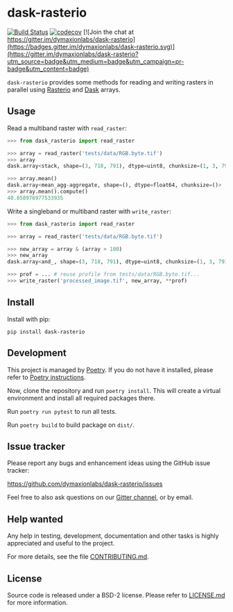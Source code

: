 # dask-rasterio

[![Build Status](https://travis-ci.org/dymaxionlabs/dask-rasterio.svg?branch=master)](https://travis-ci.org/dymaxionlabs/dask-rasterio)
[![codecov](https://codecov.io/gh/dymaxionlabs/dask-rasterio/branch/master/graph/badge.svg)](https://codecov.io/gh/dymaxionlabs/dask-rasterio) [![Join the chat at https://gitter.im/dymaxionlabs/dask-rasterio](https://badges.gitter.im/dymaxionlabs/dask-rasterio.svg)](https://gitter.im/dymaxionlabs/dask-rasterio?utm_source=badge&utm_medium=badge&utm_campaign=pr-badge&utm_content=badge)

`dask-rasterio` provides some methods for reading and writing rasters in
parallel using [Rasterio](https://github.com/mapbox/rasterio) and
[Dask](https://dask.pydata.org) arrays.


## Usage

Read a multiband raster with `read_raster`:

```python
>>> from dask_rasterio import read_raster

>>> array = read_raster('tests/data/RGB.byte.tif')
>>> array
dask.array<stack, shape=(3, 718, 791), dtype=uint8, chunksize=(1, 3, 791)>

>>> array.mean()
dask.array<mean_agg-aggregate, shape=(), dtype=float64, chunksize=()>
>>> array.mean().compute()
40.858976977533935
```

Write a singleband or multiband raster with `write_raster`:

```python
>>> from dask_rasterio import read_raster

>>> array = read_raster('tests/data/RGB.byte.tif')

>>> new_array = array & (array > 100)
>>> new_array
dask.array<and_, shape=(3, 718, 791), dtype=uint8, chunksize=(1, 3, 791)>

>>> prof = ... # reuse profile from tests/data/RGB.byte.tif...
>>> write_raster('processed_image.tif', new_array, **prof)
```

## Install

Install with pip:

```
pip install dask-rasterio
```

## Development

This project is managed by [Poetry](https://github.com/sdispater/poetry).  If
you do not have it installed, please refer to 
[Poetry instructions](https://github.com/sdispater/poetry#installation).

Now, clone the repository and run `poetry install`.  This will create a virtual
environment and install all required packages there.

Run `poetry run pytest` to run all tests.

Run `poetry build` to build package on `dist/`.


## Issue tracker

Please report any bugs and enhancement ideas using the GitHub issue tracker:

  https://github.com/dymaxionlabs/dask-rasterio/issues

Feel free to also ask questions on our
[Gitter channel](https://gitter.im/dymaxionlabs/dask-rasterio), or by email.


## Help wanted

Any help in testing, development, documentation and other tasks is highly
appreciated and useful to the project.

For more details, see the file [CONTRIBUTING.md](CONTRIBUTING.md).


## License

Source code is released under a BSD-2 license.  Please refer to
[LICENSE.md](LICENSE.md) for more information.
